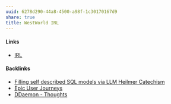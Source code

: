 ```yaml
---
uuid: 6278d290-44a8-4500-a98f-1c30170167d9
share: true
title: WestWorld IRL
---
```

#### Links

* [IRL](../0bd9f89b-1a65-4247-bff5-8148fab73b05)

#### Backlinks

* [Filling self described SQL models via LLM Heilmer Catechism](/c1f5a29f-e664-480a-86c3-67efed75ff0b)
* [Epic User Journeys](/c81f0da9-8d82-4176-8458-cfb3d06924c4)
* [DDaemon - Thoughts](/edc2124b-c88b-4aaf-8d15-4dfb8ca8397b)